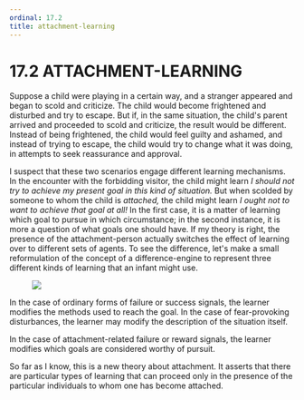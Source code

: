 ```yaml
---
ordinal: 17.2
title: attachment-learning
---
```


# 17.2 ATTACHMENT-LEARNING 

<p>Suppose a child were playing in a certain way, and a stranger appeared and began to scold and criticize. The child would become frightened and disturbed and try to escape. But if, in the same situation, the child's parent arrived and proceeded to scold and criticize, the result would be different. Instead of being frightened, the child would feel guilty and ashamed, and instead of trying to escape, the child would try to change what it was doing, in attempts to seek reassurance and approval.</p>
<p>I suspect that these two scenarios engage different learning mechanisms. In the encounter with the forbidding visitor, the child might learn <em>I should not try to achieve my present goal in this kind of situation.</em> But when scolded by someone to whom the child is <em>attached,</em> the child might learn <em>I ought not to want to achieve that goal at all!</em> In the first case, it is a matter of learning which goal to pursue in which circumstance; in the second instance, it is more a question of what goals one should have. If my theory is right, the presence of the attachment-person actually switches the effect of learning over to different sets of agents. To see the difference, let's make a small reformulation of the concept of a difference-engine to represent three different kinds of learning that an infant might use.</p>
<figure><img src="/images/ch17/17-2.png"/></figure>
<p>In the case of ordinary forms of failure or success signals, the learner modifies the methods used to reach the goal. In the case of fear-provoking disturbances, the learner may modify the description of the situation itself.</p>
<p>In the case of attachment-related failure or reward signals, the learner modifies which goals are considered worthy of pursuit.</p>
<p>So far as I know, this is a new theory about attachment. It asserts that there are particular types of learning that can proceed only in the presence of the particular individuals to whom one has become attached.</p>